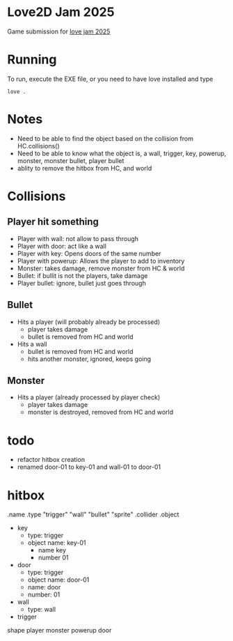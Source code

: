 # Love2D Jam 2025
Game submission for [love jam 2025](https://itch.io/jam/love2d-jam-2025)

# Running
To run, execute the EXE file, or you need to have love installed and type

```
love .
```

# Notes
- Need to be able to find the object based on the collision from HC.collisions()
- Need to be able to know what the object is, a wall, trigger, key, powerup, monster, monster bullet, player bullet 
- ablity to remove the hitbox from HC, and world


# Collisions
## Player hit something
- Player with wall: not allow to pass through
- Player with door: act like a wall
- Player with key: Opens doors of the same number
- Player with powerup: Allows the player to add to inventory
- Monster: takes damage, remove monster from HC & world
- Bullet: if bullit is not the players, take damage
- Player bullet: ignore, bullet just goes through

## Bullet
- Hits a player (will probably already be processed)
  - player takes damage
  - bullet is removed from HC and world
- Hits a wall
  - bullet is removed from HC and world
  - hits another monster, ignored, keeps going

## Monster
- Hits a player (already processed by player check)
  - player takes damage
  - monster is destroyed, removed from HC and world


# todo
- refactor hitbox creation
- renamed door-01 to key-01 and wall-01 to door-01

# hitbox
.name
.type "trigger" "wall" "bullet" "sprite"
.collider 
.object 

- key
  - type: trigger
  - object name: key-01
    - name key
    - number 01
- door
  - type: trigger
  - object name: door-01
  - name: door
  - number: 01
- wall
  - type: wall
- trigger


shape
 player
 monster
 powerup
 door